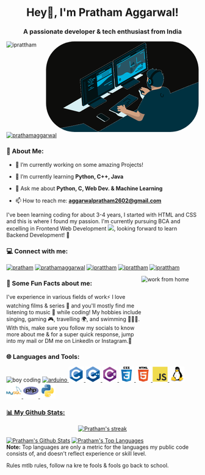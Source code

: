 <h1 align="center">Hey👋, I'm Pratham Aggarwal!</h1>
<h3 align="center">A passionate developer & tech enthusiast from India</h3>

<img align="right" alt="Coding" width="400" src="https://raw.githubusercontent.com/Potential17/Potential17/master/user%20(2).gif" style = "border-radius: 75px">

<p align="left"> <img src="https://komarev.com/ghpvc/?username=iprattham&label=Profile%20views&color=green&style=flat" alt="iprattham"/> </p>

<p align="left"> <a href="https://www.linkedin.com/in/prathamaggarwal/" target="blank"><img src="https://img.shields.io/badge/know%20me-more!-me?style=for-the-badge&logo=linkedin&labelColor=hex&color=orange&link=https%3A%2F%2Fwww.linkedin.com%2Fin%2Fprathamaggarwal%2F" alt="prathamaggarwal"/></a> </p>

### 💫 About Me:

- 🔭 I’m currently working on some amazing Projects!
  
- 🌱 I’m currently learning **Python, C++, Java**

- 🧠 Ask me about **Python, C, Web Dev. & Machine Learning**

- 📫 How to reach me: **aggarwalpratham2602@gmail.com**

I've been learning coding for about 3-4 years, I started with HTML and CSS and this is where I found my passion. I'm currently pursuing BCA and excelling in Frontend Web Development <img src="https://media.giphy.com/media/WUlplcMpOCEmTGBtBW/giphy.gif" width="30">, looking forward to learn Backend Development! 🚀

### 💻 Connect with me:
<p align="left">
<a href="https://open.spotify.com/user/vdqqcf54hghri5vd1uhxk2hw7" target="blank"><img align="center" src="https://upload.wikimedia.org/wikipedia/commons/thumb/8/84/Spotify_icon.svg/768px-Spotify_icon.svg.png" alt="pratham" height="36" width="36"/></a>
<a href="https://www.linkedin.com/in/prathamaggarwal/" target="blank"><img align="center" src="https://raw.githubusercontent.com/rahuldkjain/github-profile-readme-generator/master/src/images/icons/Social/linked-in-alt.svg" alt="prathamaggarwal" height="31" width="36"/></a>
<a href="https://instagram.com/iprattham" target="blank"><img align="center" src="https://raw.githubusercontent.com/rahuldkjain/github-profile-readme-generator/master/src/images/icons/Social/instagram.svg" alt="iprattham" height="32" width="40"/></a>
<a href="https://threads.net/iprattham" target="blank"><img align="center" src="https://upload.wikimedia.org/wikipedia/commons/0/01/Threads_%28app%29.svg" alt="iprattham" height="40" width="40"/></a>
<a href="https://twitter.com/iprattham" target="blank"><img align="center" src="https://raw.githubusercontent.com/rahuldkjain/github-profile-readme-generator/master/src/images/icons/Social/twitter.svg" alt="iprattham" height="32" width="40"/></a>


<img align="right" width="150" height="180" alt="work from home" src="https://media.giphy.com/media/M9gbBd9nbDrOTu1Mqx/giphy.gif"></a>
### 👻 Some Fun Facts about me:
I've experience in various fields of work:zap: I love watching films & series 🎥 and you'll mostly find me listening to music 🎵 while coding! My hobbies include singing, gaming 🎮, travelling 🌍, and swimming 🏊🏻‍♂️. With this, make sure you follow my socials to know more about me & for a super quick response, jump into my mail or DM me on LinkedIn or Instagram.🐬


### 🌐 Languages and Tools:
<p align="left"> </a> <img src="http://bit.ly/3PXrky3" alt="boy coding" width="40" height="40"/> <a href="https://www.arduino.cc/" target="_blank" rel="noreferrer"> <img src="https://cdn.worldvectorlogo.com/logos/arduino-1.svg" alt="arduino" width="40" height="40"/> </a> <a href="https://www.cprogramming.com/" target="_blank" rel="noreferrer"> <img src="https://raw.githubusercontent.com/devicons/devicon/master/icons/c/c-original.svg" alt="c" width="40" height="40"/> </a> <a href="https://www.w3schools.com/cpp/" target="_blank" rel="noreferrer"> <img src="https://raw.githubusercontent.com/devicons/devicon/master/icons/cplusplus/cplusplus-original.svg" alt="cplusplus" width="40" height="40"/> </a> <a href="https://www.w3schools.com/cs/" target="_blank" rel="noreferrer"> <img src="https://raw.githubusercontent.com/devicons/devicon/master/icons/csharp/csharp-original.svg" alt="csharp" width="40" height="40"/> </a> <a href="https://www.w3schools.com/css/" target="_blank" rel="noreferrer"> <img src="https://raw.githubusercontent.com/devicons/devicon/master/icons/css3/css3-original-wordmark.svg" alt="css3" width="40" height="40"/> </a> <a href="https://www.w3.org/html/" target="_blank" rel="noreferrer"> <img src="https://raw.githubusercontent.com/devicons/devicon/master/icons/html5/html5-original-wordmark.svg" alt="html5" width="40" height="40"/> </a> <a href="https://developer.mozilla.org/en-US/docs/Web/JavaScript" target="_blank" rel="noreferrer"> <img src="https://raw.githubusercontent.com/devicons/devicon/master/icons/javascript/javascript-original.svg" alt="javascript" width="40" height="40"/> </a> <a href="https://www.linux.org/" target="_blank" rel="noreferrer"> <img src="https://raw.githubusercontent.com/devicons/devicon/master/icons/linux/linux-original.svg" alt="linux" width="40" height="40"/> </a> <a href="https://www.mysql.com/" target="_blank" rel="noreferrer"> <img src="https://raw.githubusercontent.com/devicons/devicon/master/icons/mysql/mysql-original-wordmark.svg" alt="mysql" width="40" height="40"/> </a> <a href="https://www.php.net" target="_blank" rel="noreferrer"> <img src="https://raw.githubusercontent.com/devicons/devicon/master/icons/php/php-original.svg" alt="php" width="40" height="40"/> </a> <a href="https://www.python.org" target="_blank" rel="noreferrer"> <img src="https://raw.githubusercontent.com/devicons/devicon/master/icons/python/python-original.svg" alt="python" width="40" height="40"/> </p>


### 📊 My Github Stats:
<p align="center">
        <img title="Pratham's Streak" alt="Pratham's streak" align="center" src="https://github-readme-streak-stats.herokuapp.com/?user=iprattham&layout=compact&theme=vision-friendly-dark">
</p>
</>
    <a href> <img title="Pratham's Github Stats" alt="Pratham's Github Stats" src="https://github-readme-stats.vercel.app/api?username=iprattham&show_icons=true&locale=en&layout=compact&rank_icon=github&theme=vision-friendly-dark"></a>
    <a href> <img title="Pratham's Top Languages" alt="Pratham's Top Languages" src="https://github-readme-stats.vercel.app/api/top-langs?username=iprattham&show_icons=true&locale=en&layout=compact&langs_count=8&theme=vision-friendly-dark"></a>
    <br>
  <b>Note:</b> Top languages are only a metric for the languages my public code consists of, and doesn't reflect experience or skill level.


  Rules mtlb rules, follow na kre te fools & fools go back to school.
